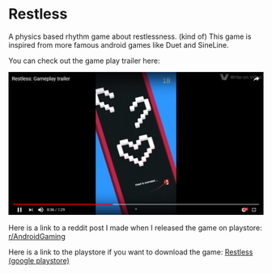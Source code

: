 # Restless
A physics based rhythm game about restlessness. (kind of)
This game is inspired from more famous android games like Duet and SineLine.

You can check out the game play trailer here: 

[![RESTLESS gameplay trailer](https://github.com/hardikpnsp/Restless/blob/master/GamePlaySS.png?raw=true)](https://www.youtube.com/watch?v=pcHUwFqPe1A&t)

Here is a link to a reddit post I made when I released the game on playstore:
[r/AndroidGaming](https://www.reddit.com/r/AndroidGaming/comments/c6yfk1/dev_restless_i_developed_this_game_as_a_hobby/)

Here is a link to the playstore if you want to download the game:
[Restless (google playstore)](https://play.google.com/store/apps/details?id=com.HardikPrajapati.Restless)
